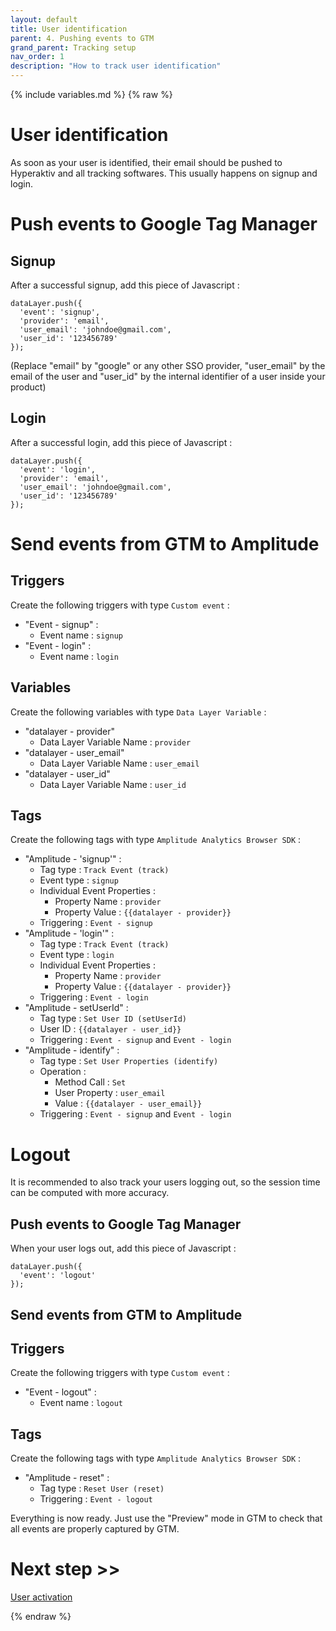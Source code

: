 ```yaml
---
layout: default
title: User identification
parent: 4. Pushing events to GTM
grand_parent: Tracking setup
nav_order: 1
description: "How to track user identification"
---
```

{% include variables.md %}
{% raw %}

# User identification

As soon as your user is identified, their email should be pushed to Hyperaktiv and all tracking softwares.
This usually happens on signup and login.

# Push events to Google Tag Manager

## Signup
After a successful signup, add this piece of Javascript :
````
dataLayer.push({
  'event': 'signup',
  'provider': 'email',
  'user_email': 'johndoe@gmail.com',
  'user_id': '123456789'
});
````

(Replace "email" by "google" or any other SSO provider, "user_email" by the email of the user and "user_id" by the internal identifier of a user inside your product)

## Login
After a successful login, add this piece of Javascript :
````
dataLayer.push({
  'event': 'login',
  'provider': 'email',
  'user_email': 'johndoe@gmail.com',
  'user_id': '123456789'
});
````

# Send events from GTM to Amplitude

## Triggers
Create the following triggers with type ``Custom event`` :
- "Event - signup" :
	* Event name : ``signup``
- "Event - login" :
	* Event name : ``login``

## Variables
Create the following variables with type ``Data Layer Variable`` :
- "datalayer - provider"
	* Data Layer Variable Name : ``provider``
- "datalayer - user_email"
	* Data Layer Variable Name : ``user_email``
- "datalayer - user_id"
	* Data Layer Variable Name : ``user_id``

## Tags
Create the following tags with type ``Amplitude Analytics Browser SDK`` :
- "Amplitude - 'signup'" :
	* Tag type : ``Track Event (track)``
	* Event type : ``signup``
	* Individual Event Properties :
		* Property Name : ``provider``
		* Property Value : ``{{datalayer - provider}}``
	* Triggering : ``Event - signup``
- "Amplitude - 'login'" :
	* Tag type : ``Track Event (track)``
	* Event type : ``login``
	* Individual Event Properties :
		* Property Name : ``provider``
		* Property Value : ``{{datalayer - provider}}``
	* Triggering : ``Event - login``
- "Amplitude - setUserId" :
	* Tag type : ``Set User ID (setUserId)``
	* User ID : ``{{datalayer - user_id}}``
	* Triggering : ``Event - signup`` and ``Event - login``
- "Amplitude - identify" :
	* Tag type : ``Set User Properties (identify)``
	* Operation :
		* Method Call : ``Set``
		* User Property : ``user_email``
		* Value : ``{{datalayer - user_email}}``
	* Triggering : ``Event - signup`` and ``Event - login``

# Logout

It is recommended to also track your users logging out, so the session time can be computed with more accuracy.

## Push events to Google Tag Manager
When your user logs out, add this piece of Javascript :
````
dataLayer.push({
  'event': 'logout'
});
````

## Send events from GTM to Amplitude

## Triggers
Create the following triggers with type ``Custom event`` :
- "Event - logout" :
	* Event name : ``logout``

## Tags
Create the following tags with type ``Amplitude Analytics Browser SDK`` :
- "Amplitude - reset" :
	* Tag type : ``Reset User (reset)``
	* Triggering : ``Event - logout``

Everything is now ready.
Just use the "Preview" mode in GTM to check that all events are properly captured by GTM.

# Next step >>

[User activation](/pages/GTM/Events/Activation)

{% endraw %}
